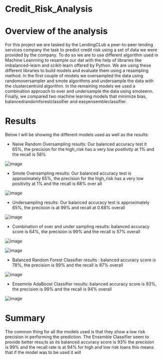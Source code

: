 # Credit_Risk_Analysis

# Overview of the analysis

For this project we are tasked by the LendingCLub a peer-to-peer lending services company the task to predict credit risk using a set of data we were provided by the company.
To do so we are to use different algorithm used in Machine Leanrning to resample our dat with the help of libraries like imbalanced-learn and scikit-learn offered by Python.
We are using these different libraries to build models and evaluate them using a resampling method. In the first couple of models we oversampled the data using randomoversampler and smote algorithms and undersample the data with the clustercentroid algorithm. In the remaining models we used a combination approach to over and undersample the data using smoteenn. Finally, we compared two machine learning models that minimize bias, balancedrandomforestclassifier and easyensembleclassifier.

# Results

Below I will be showing the different models used as well as the results:

- Naive Random Oversampling results: Our balanced accuracy test it 65%, the precision for the high_risk has a very low positivity at 1% and the recall is 58% 


![image](https://user-images.githubusercontent.com/99924850/176739068-e763814f-d6bb-4d69-ae57-0dc9684eb990.png)

- Smote Oversampling results: Our balanced accuracy test is approximately 65%, the precision for the high_risk has a very low positivity at 1% and the recall is 68% over all

![image](https://user-images.githubusercontent.com/99924850/176739825-89e47674-a190-41d7-af7d-3a50ffc33f65.png)

- Undersampling results: Our balanced accuracy test is approximately 65%, the precision is at 99% and recall at 0.68% overall 


![image](https://user-images.githubusercontent.com/99924850/176740551-90d3ec55-0421-4481-9b34-0f6430c5611f.png)

- Combination of over and under sampling results: balanced accuracy score is 64%, the precision is 99% and the recall is 57% overall 

![image](https://user-images.githubusercontent.com/99924850/176742213-c292fb8d-07ab-429e-afae-731b9df88eba.png)



![image](https://user-images.githubusercontent.com/99924850/176742151-ae94710f-4c16-49f8-8a57-1e55f2fa1403.png)

- Balanced Random Forest Classifier results :  balanced accuracy score is 78%, the precision is 99% and the recall is 87% overall

![image](https://user-images.githubusercontent.com/99924850/176743265-56dd56ba-a66b-46fc-9ff1-61c629275f7b.png)

- Ensemnle AdaBoost Classifier results: balanced accuracy score is 93%, the precision is 99% and the recall is 94% overall

![image](https://user-images.githubusercontent.com/99924850/176743417-32a967be-374b-4db3-a92f-9fce3e2682ce.png)

# Summary

The common thing for all the models used is that they show a low risk precision in performing the prediction. The Ensemble Classifier seem to provide better resu;ts as its balanced accuracy score is 93% the precision is 99% and the recall rate is at 94% for high and low risk loans this means that if the model was to be used it will 




